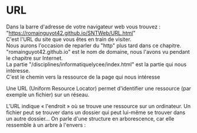 
# URL

Dans la barre d'adresse de votre navigateur web vous trouvez :  
"https://romainguyot42.github.io/SNTWeb/URL.html"  
C'est l'URL du site que vous êtes en train de visiter.  
Nous aurons l'occasion de reparler du "http" plus tard dans ce chapitre.   
"romainguyot42.github.io" est le nom de domaine, nous l'avons vu pendant le chapitre sur Internet.   
La partie "/disciplines/informatiquelycee/index.html" est la partie qui nous intéresse.   
C'est le chemin vers la ressource de la page qui nous intéresse   


Une URL (Uniform Resource Locator) permet d'identifier une ressource (par exemple un fichier) sur un réseau.

L'URL indique « l'endroit » où se trouve une ressource sur un ordinateur. Un fichier peut se trouver dans un dossier qui peut lui-même se trouver dans un autre dossier... On parle d'une structure en arborescence, car elle ressemble à un arbre à l'envers :

